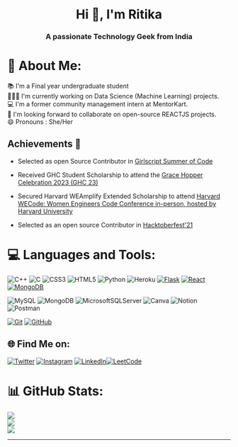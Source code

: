 

<!--
**ritika1408/ritika1408** is a ✨ _special_ ✨ repository because its `README.md` (this file) appears on your GitHub profile.

Here are some ideas to get you started:

- 🔭 I’m currently working on ...
- 🌱 I’m currently learning ...
- 👯 I’m looking to collaborate on ...
- 🤔 I’m looking for help with ...
- 💬 Ask me about ...
- 📫 How to reach me: ...
- 😄 Pronouns: ...
- ⚡ Fun fact: ...
-->
<h1 align="center">Hi 👋, I'm Ritika</h1>
<h3 align="center">A passionate Technology Geek from India</h3>

# 💫 About Me:
📚 I'm a Final year undergraduate student<br>👩🏻‍💻 I'm currently working on Data Science (Machine Learning) projects.<br>💻 I'm a former community management intern at MentorKart.<br>👯 I'm looking forward to collaborate on open-source REACTJS projects.<br>😄 Pronouns : She/Her<br>

## Achievements 🏅
  
- Selected as open Source Contributor in [Girlscript Summer of Code](https://gssoc.girlscript.tech/)

- Received GHC Student Scholarship to attend the [Grace Hopper Celebration 2023 (GHC 23)](https://ghc.anitab.org)

- Secured Harvard WEAmplify Extended Scholarship to attend [Harvard WECode: Women Engineers Code Conference in-person, hosted by Harvard University](https://www.harvardwecode.com)

- Selected as an open source Contributor in [Hacktoberfest'21](https://hacktoberfest.com)



# 💻 Languages and Tools:
![C++](https://img.shields.io/badge/c++-%2300599C.svg?style=for-the-badge&logo=c%2B%2B&logoColor=white) ![C](https://img.shields.io/badge/c-%2300599C.svg?style=for-the-badge&logo=c&logoColor=white) ![CSS3](https://img.shields.io/badge/css3-%231572B6.svg?style=for-the-badge&logo=css3&logoColor=white) ![HTML5](https://img.shields.io/badge/html5-%23E34F26.svg?style=for-the-badge&logo=html5&logoColor=white) ![Python](https://img.shields.io/badge/python-3670A0?style=for-the-badge&logo=python&logoColor=ffdd54) ![Heroku](https://img.shields.io/badge/heroku-%23430098.svg?style=for-the-badge&logo=heroku&logoColor=white)  [![Flask](https://img.shields.io/badge/flask-%23000.svg?style=for-the-badge&logo=flask&logoColor=white&link=https://github.com/ritika1408)](https://github.com/ritika1408)
[![React](https://img.shields.io/badge/react-%2320232a.svg?style=for-the-badge&logo=react&logoColor=%2361DAFB&link=https://github.com/ritika1408)](https://github.com/ritika1408) [![MongoDB](https://img.shields.io/badge/MongoDB-%234ea94b.svg?style=for-the-badge&logo=mongodb&logoColor=white&link=https://github.com/ritika1408)](https://github.com/ritika1408) 

![MySQL](https://img.shields.io/badge/mysql-%2300f.svg?style=for-the-badge&logo=mysql&logoColor=white) ![MongoDB](https://img.shields.io/badge/MongoDB-%234ea94b.svg?style=for-the-badge&logo=mongodb&logoColor=white) ![MicrosoftSQLServer](https://img.shields.io/badge/Microsoft%20SQL%20Sever-CC2927?style=for-the-badge&logo=microsoft%20sql%20server&logoColor=white) ![Canva](https://img.shields.io/badge/Canva-%2300C4CC.svg?style=for-the-badge&logo=Canva&logoColor=white) ![Notion](https://img.shields.io/badge/Notion-%23000000.svg?style=for-the-badge&logo=notion&logoColor=white) ![Postman](https://img.shields.io/badge/Postman-FF6C37?style=for-the-badge&logo=postman&logoColor=white)

[![Git](https://img.shields.io/badge/git-%23F05033.svg?style=for-the-badge&logo=git&logoColor=white&link=https://github.com/ritika1408)](https://github.com/ritika1408)  [![GitHub](https://img.shields.io/badge/github-%23121011.svg?style=for-the-badge&logo=github&logoColor=white&link=https://github.com/ritika1408)](https://github.com/ritika1408)






## 🌐 Find Me on:
[![Twitter](https://img.shields.io/badge/Twitter-%231DA1F2.svg?style=for-the-badge&logo=Twitter&logoColor=white&link=https://twitter.com/RitikaM45991121)](https://twitter.com/RitikaM45991121)
[![Instagram](https://img.shields.io/badge/Instagram-%23E4405F.svg?logo=Instagram&logoColor=white)](https://instagram.com/ritikamalhotra1408) [![LinkedIn](https://img.shields.io/badge/LinkedIn-%230077B5.svg?logo=linkedin&logoColor=white)](https://linkedin.com/in/ritika-malhotra-870681201)[![LeetCode](https://img.shields.io/badge/LeetCode-000000?style=for-the-badge&logo=LeetCode&logoColor=#d16c06&link=https://leetcode.com/ritikamalhotra2014/)](https://leetcode.com/ritikamalhotra2014/)


# 📊 GitHub Stats:
![](https://github-readme-stats.vercel.app/api?username=ritika1408&theme=dark&hide_border=false&include_all_commits=false&count_private=false)<br/>
![](https://github-readme-streak-stats.herokuapp.com/?user=ritika1408&theme=dark&hide_border=false)<br/>
![](https://github-readme-stats.vercel.app/api/top-langs/?username=ritika1408&theme=dark&hide_border=false&include_all_commits=false&count_private=false&layout=compact)

---


<!-- Proudly created with GPRM ( https://gprm.itsvg.in ) -->
